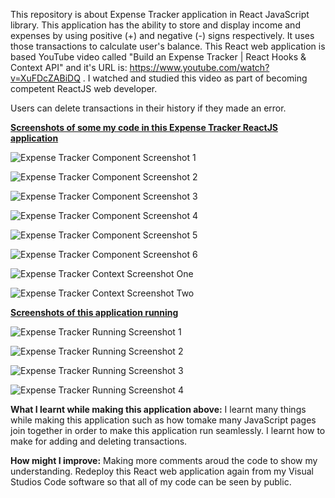 This repository is about Expense Tracker application in React JavaScript library. This application has the ability to store and display income and expenses by using 
positive (+) and negative (-) signs respectively. It uses those transactions to calculate user's balance. This React web application is based YouTube video called 
"Build an Expense Tracker | React Hooks & Context API" and it's URL is: https://www.youtube.com/watch?v=XuFDcZABiDQ . I watched and studied this video as part of 
becoming competent ReactJS web developer. 

Users can delete transactions in their history if they made an error.

<ins>**Screenshots of some my code in this Expense Tracker ReactJS application**</ins>

![Expense Tracker Component Screenshot 1](https://user-images.githubusercontent.com/53160725/189514282-e9e55839-4e41-4c16-9bab-0e2608b25d69.PNG)

![Expense Tracker Component Screenshot 2](https://user-images.githubusercontent.com/53160725/189514288-f74645f7-790c-4c48-b203-581c520a1fcd.PNG)

![Expense Tracker Component Screenshot 3](https://user-images.githubusercontent.com/53160725/189514295-04a877c6-14e8-4426-8179-2d59888a6ce6.PNG)

![Expense Tracker Component Screenshot 4](https://user-images.githubusercontent.com/53160725/189514303-64d6bba0-860a-4d9e-827e-526f6937d0bd.PNG)

![Expense Tracker Component Screenshot 5](https://user-images.githubusercontent.com/53160725/189514311-c0384421-3dbf-44ed-be05-dcf634c52ea2.PNG)

![Expense Tracker Component Screenshot 6](https://user-images.githubusercontent.com/53160725/189514319-5e3b34e7-09f5-445c-b38a-24133deb727c.PNG)

![Expense Tracker Context Screenshot One](https://user-images.githubusercontent.com/53160725/189514324-aa3f7e2e-79ac-458c-ac0a-58041dbb3b8b.PNG)

![Expense Tracker Context Screenshot Two](https://user-images.githubusercontent.com/53160725/189514331-f388d3fd-a308-4f30-80a5-1420338d828f.PNG)

<ins>**Screenshots of this application running**</ins>

![Expense Tracker Running Screenshot 1](https://user-images.githubusercontent.com/53160725/189514769-e2a114b6-e3c3-4937-bfb3-6eeb1f38d315.png)

![Expense Tracker Running Screenshot 2](https://user-images.githubusercontent.com/53160725/189514779-ecc2cc07-ae9a-4f88-b878-64180aa9f3ff.png)

![Expense Tracker Running Screenshot 3](https://user-images.githubusercontent.com/53160725/189514789-508ee3dd-b9e4-4714-8872-a23e6f5118cc.png)

![Expense Tracker Running Screenshot 4](https://user-images.githubusercontent.com/53160725/189514794-9855e070-2522-4a41-b436-dfcbd36f99fa.png)

**What I learnt while making this application above:** I learnt many things while making this application such as how tomake many JavaScript pages join together
in order to make this application run seamlessly. I learnt how to make for adding and deleting transactions. 

**How might I improve:** Making more comments aroud the code to show my understanding. Redeploy this React web application again from my 
Visual Studios Code software so that all of my code can be seen by public.       


<!--# React-App-Expense-Tracker
This repository is making Expense ReactJS web application by using Visual Studios Code. Website: https://rahulk93.github.io/React-App-Expense-Tracker/-->
